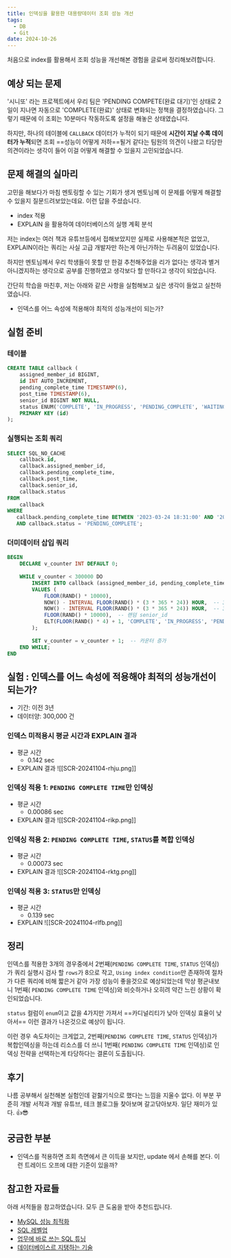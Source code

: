 ```yaml
---
title: 인덱싱을 활용한 대용량데이터 조회 성능 개선
tags:
  - DB
  - Git
date: 2024-10-26
---
```


처음으로 index를 활용해서 조회 성능을 개선해본 경험을 글로써 정리해보려합니다.
## 예상 되는 문제

'시니또' 라는 프로젝트에서 우리 팀은 'PENDING COMPETE(완료 대기)'인 상태로 2일이 지나면 자동으로 'COMPLETE(완료)' 상태로 변화되는 정책을 결정하였습니다. 그렇기 때문에 이 조회는 10분마다 작동하도록 설정을 해놓은 상태였습니다. 

하지만, 하나의 테이블에 `CALLBACK` 데이터가 누적이 되기 때문에 **시간이 지날 수록 데이터가 누적**되면 조회 ==성능이 어떻게 저하==될거 같다는 팀원의 의견이 나왔고 타당한 의견이라는 생각이 들어 이걸 어떻게 해결할 수 있을지 고민되었습니다.
## 문제 해결의 실마리
고민을 해보다가 마침 멘토링할 수 있는 기회가 생겨 멘토님께 이 문제를 어떻게 해결할 수 있을지 질문드려보았는데요. 이런 답을 주셨습니다.
- index 적용
- EXPLAIN 을 활용하여 데이터베이스의 실행 계획 분석

저는 index는 여러 책과 유튜브등에서 접해보았지만 실제로 사용해본적은 없었고, EXPLAIN이라는 쿼리는 사실 고급 개발자만 하는게 아닌가하는 두려움이 있었습니다. 

하지만 멘토님께서 우리 학생들이 못할 만 한걸 추천해주었을 리가 없다는 생각과 별거아니겠지하는 생각으로 공부를 진행하였고 생각보다 할 만하다고 생각이 되었습니다. 

간단히 학습을 마친후, 저는 아래와 같은 사항을 실험해보고 싶은 생각이 들었고 실천하였습니다.

- 인덱스를 어느 속성에 적용해야 최적의 성능개선이 되는가?

## 실험 준비
### 테이블
```sql
CREATE TABLE callback (
    assigned_member_id BIGINT,
    id INT AUTO_INCREMENT,
    pending_complete_time TIMESTAMP(6),
    post_time TIMESTAMP(6),
    senior_id BIGINT NOT NULL,
    status ENUM('COMPLETE', 'IN_PROGRESS', 'PENDING_COMPLETE', 'WAITING') NOT NULL,
    PRIMARY KEY (id)
);
```
### 실행되는 조회 쿼리
```sql
SELECT SQL_NO_CACHE
    callback.id,
    callback.assigned_member_id,
    callback.pending_complete_time,
    callback.post_time,
    callback.senior_id,
    callback.status 
FROM
    callback
WHERE
   callback.pending_complete_time BETWEEN '2023-03-24 18:31:00' AND '2023-03-24 18:41:00'
   AND callback.status = 'PENDING_COMPLETE';
```
### 더미데이터 삽입 쿼리

```sql
BEGIN
    DECLARE v_counter INT DEFAULT 0;
    
    WHILE v_counter < 300000 DO
        INSERT INTO callback (assigned_member_id, pending_complete_time, post_time, senior_id, status)
        VALUES (
            FLOOR(RAND() * 10000),
            NOW() - INTERVAL FLOOR(RAND() * (3 * 365 * 24)) HOUR,  -- 3년 전까지 랜덤 pending_complete_time
            NOW() - INTERVAL FLOOR(RAND() * (3 * 365 * 24)) HOUR,  -- 3년 전까지 랜덤 post_time
            FLOOR(RAND() * 10000),  -- 랜덤 senior_id
            ELT(FLOOR(RAND() * 4) + 1, 'COMPLETE', 'IN_PROGRESS', 'PENDING_COMPLETE', 'WAITING')  -- 랜덤 status
        );
        
        SET v_counter = v_counter + 1;  -- 카운터 증가
    END WHILE;
END
```
## 실험 : 인덱스를 어느 속성에 적용해야 최적의 성능개선이 되는가?
- 기간: 이전 3년 
- 데이터양: 300,000 건

### 인덱스 미적용시 평균 시간과 EXPLAIN 결과
- 평균 시간
	- 0.142 sec
- EXPLAIN 결과
![[SCR-20241104-rhju.png]]
### 인덱싱 적용 1: `PENDING COMPLETE TIME`만 인덱싱
- 평균 시간
	- 0.00086 sec
- EXPLAIN 결과
![[SCR-20241104-rikp.png]]

### 인덱싱 적용 2: `PENDING COMPLETE TIME`, `STATUS`를 복합 인덱싱
- 평균 시간
	- 0.00073 sec
- EXPLAIN 결과
![[SCR-20241104-rktg.png]]
### 인덱싱 적용 3: `STATUS`만 인덱싱
- 평균 시간
	- 0.139 sec
- EXPLAIN
![[SCR-20241104-rlfb.png]]



## 정리
인덱스를 적용한 3개의 경우중에서 2번째(`PENDING COMPLETE TIME`, `STATUS` 인덱싱)가 쿼리 실행시 검사 할 `rows`가 8으로 작고, `Using index condition`만 존재하여 절차가 다른 쿼리에 비해 짧은거 같아 가장 성능이 좋을것으로 예상되었는데 막상 평균내보니 1번째( `PENDING COMPLETE TIME` 인덱싱)와 비슷하거나 오히려 약간 느린 상황이 확인되었습니다.

`status` 컬럼이 `enum`이고 값을 4가지만 가져서 ==카디널리티가 낮아 인덱싱 효율이 낮아서== 이런 결과가 나온것으로 예상이 됩니다. 

이런 경우 속도차이는 크게없고, 2번째(`PENDING COMPLETE TIME`, `STATUS` 인덱싱)가 복합인덱싱을 하는데 리소스를 더 쓰니 1번째( `PENDING COMPLETE TIME` 인덱싱)로 인덱싱 전략을 선택하는게 타당하다는 결론이 도출됩니다.
## 후기
나름 공부해서 실천해본 실험인데 겉핧기식으로 했다는 느낌을 지울수 없다. 이 부분 꾸준히 개발 서적과 개발 유튜브, 테크 블로그들 찾아보며 갈고닦아보자. 일단 재미가 있다. 👍😎
## 궁금한 부분
- 인덱스를 적용하면 조회 측면에서 큰 이득을 보지만, update 에서 손해를 본다. 이런 트레이드 오프에 대한 기준이 있을까?
## 참고한 자료들
아래 서적들을 참고하였습니다. 모두 큰 도움을 받아 추천드립니다.
- [MySQL 성능 최적화](https://m.yes24.com/Goods/Detail/112622445)
- [SQL 레벨업](https://m.yes24.com/Goods/Detail/24089836)
- [업무에 바로 쓰는 SQL 튜닝](https://www.yes24.com/Product/Goods/102382080)
- [데이터베이스르 지탱하는 기술](https://www.yes24.com/Product/Goods/7957807)
